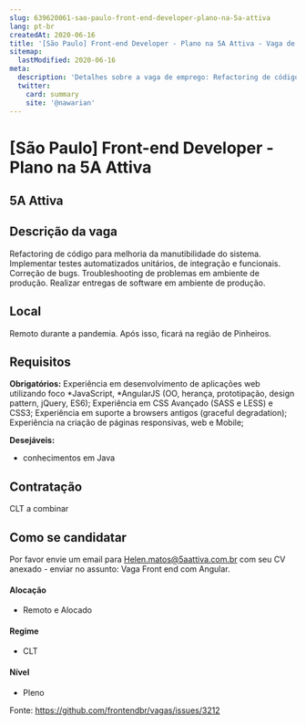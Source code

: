 ```yaml
---
slug: 639620061-sao-paulo-front-end-developer-plano-na-5a-attiva
lang: pt-br
createdAt: 2020-06-16
title: '[São Paulo] Front-end Developer - Plano na 5A Attiva - Vaga de Emprego'
sitemap:
  lastModified: 2020-06-16
meta:
  description: 'Detalhes sobre a vaga de emprego: Refactoring de código para melhoria da manutibilidade do sistema. Implementar testes automatizados unitários, de integração e funcionais. Correção de bugs. Troubleshooting de problemas em ambiente de produção. Realizar entregas de software em ambiente de produção.'
  twitter:
    card: summary
    site: '@nawarian'
---
```


# [São Paulo] Front-end Developer - Plano na 5A Attiva

## 5A Attiva
## Descrição da vaga
Refactoring de código para melhoria da manutibilidade do sistema.
Implementar testes automatizados unitários, de integração e funcionais.
Correção de bugs.
Troubleshooting  de problemas em ambiente de produção.
Realizar entregas de software em ambiente de produção.

## Local
Remoto durante a pandemia. 
Após isso, ficará na região de Pinheiros. 

## Requisitos

**Obrigatórios:**
Experiência em desenvolvimento de aplicações web utilizando foco *JavaScript, *AngularJS (OO, herança, prototipação, design pattern, jQuery, ES6);
Experiência em CSS Avançado (SASS e LESS) e CSS3;
Experiência em suporte a browsers antigos (graceful degradation);
Experiência na criação de páginas responsivas, web e Mobile;

**Desejáveis:**
- conhecimentos em Java 

## Contratação

CLT  a combinar

## Como se candidatar

Por favor envie um email para Helen.matos@5aattiva.com.br com seu CV anexado - enviar no assunto: Vaga Front end com Angular. 

#### Alocação
-  Remoto e Alocado

#### Regime
- CLT

#### Nível
- Pleno

Fonte: https://github.com/frontendbr/vagas/issues/3212